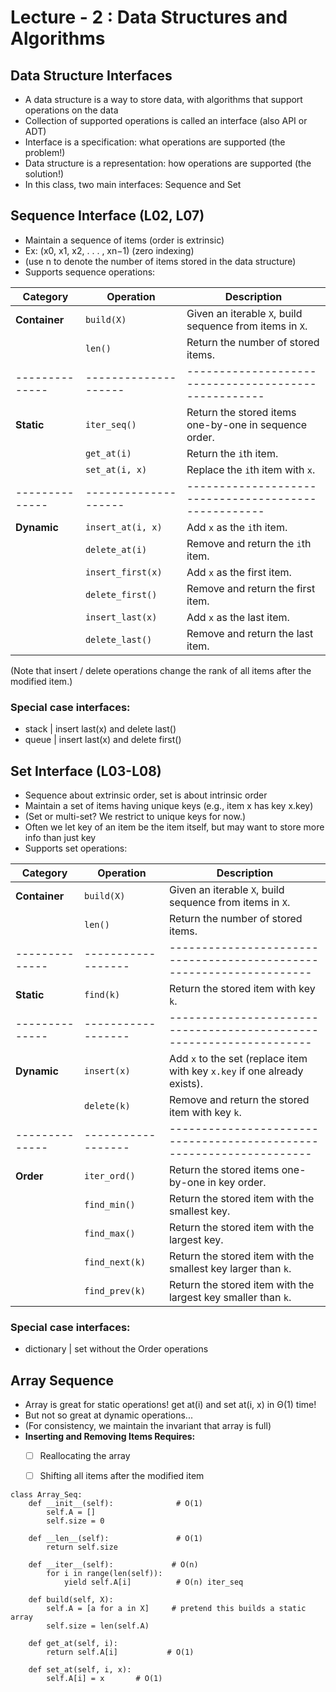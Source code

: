 # Lecture - 2 : Data Structures and Algorithms

## Data Structure Interfaces

- A data structure is a way to store data, with algorithms that support operations on the data
- Collection of supported operations is called an interface (also API or ADT)
- Interface is a specification: what operations are supported (the problem!)
- Data structure is a representation: how operations are supported (the solution!)
- In this class, two main interfaces: Sequence and Set 

## Sequence Interface (L02, L07)
- Maintain a sequence of items (order is extrinsic)
- Ex: (x0, x1, x2, . . . , xn−1) (zero indexing)
- (use n to denote the number of items stored in the data structure)
- Supports sequence operations: 

| **Category** | **Operation**      | **Description**                                    |
|--------------|--------------------|----------------------------------------------------|
| **Container**| `build(X)`         | Given an iterable `X`, build sequence from items in `X`. |
|              | `len()`            | Return the number of stored items.                 |
|--------------|--------------------|----------------------------------------------------|
| **Static**   | `iter_seq()`       | Return the stored items one-by-one in sequence order. |
|              | `get_at(i)`        | Return the `i`th item.                             |
|              | `set_at(i, x)`     | Replace the `i`th item with `x`.                   |
|--------------|--------------------|----------------------------------------------------|
| **Dynamic**  | `insert_at(i, x)`  | Add `x` as the `i`th item.                         |
|              | `delete_at(i)`     | Remove and return the `i`th item.                 |
|              | `insert_first(x)`  | Add `x` as the first item.                        |
|              | `delete_first()`   | Remove and return the first item.                |
|              | `insert_last(x)`   | Add `x` as the last item.                         |
|              | `delete_last()`    | Remove and return the last item.                 |

(Note that insert / delete operations change the rank of all items after the modified item.)



### Special case interfaces:
 - stack | insert last(x) and delete last()
 - queue | insert last(x) and delete first()

## Set Interface (L03-L08)
- Sequence about extrinsic order, set is about intrinsic order
- Maintain a set of items having unique keys (e.g., item x has key x.key)
- (Set or multi-set? We restrict to unique keys for now.)
- Often we let key of an item be the item itself, but may want to store more info than just key
- Supports set operations: 

| **Category** | **Operation**    | **Description**                                                    |
|--------------|------------------|--------------------------------------------------------------------|
| **Container**| `build(X)`       | Given an iterable `X`, build sequence from items in `X`.          |
|              | `len()`          | Return the number of stored items.                                |
|--------------|------------------|--------------------------------------------------------------------|
| **Static**   | `find(k)`        | Return the stored item with key `k`.                              |
|--------------|------------------|--------------------------------------------------------------------|
| **Dynamic**  | `insert(x)`      | Add `x` to the set (replace item with key `x.key` if one already exists). |
|              | `delete(k)`      | Remove and return the stored item with key `k`.                   |
|--------------|------------------|--------------------------------------------------------------------|
| **Order**    | `iter_ord()`     | Return the stored items one-by-one in key order.                  |
|              | `find_min()`     | Return the stored item with the smallest key.                     |
|              | `find_max()`     | Return the stored item with the largest key.                      |
|              | `find_next(k)`   | Return the stored item with the smallest key larger than `k`.     |
|              | `find_prev(k)`   | Return the stored item with the largest key smaller than `k`.     |


### Special case interfaces:
- dictionary | set without the Order operations

## Array Sequence
- Array is great for static operations! get at(i) and set at(i, x) in Θ(1) time!
- But not so great at dynamic operations...
- (For consistency, we maintain the invariant that array is full)
- **Inserting and Removing Items Requires:**
  - [ ] Reallocating the array
  - [ ] Shifting all items after the modified item
 



```
class Array_Seq:
    def __init__(self):              # O(1)
        self.A = []
        self.size = 0
        
    def __len__(self):               # O(1)
        return self.size
        
    def __iter__(self):             # O(n)
        for i in range(len(self)):
            yield self.A[i]          # O(n) iter_seq

    def build(self, X):      
        self.A = [a for a in X]     # pretend this builds a static array
        self.size = len(self.A)
        
    def get_at(self, i):
        return self.A[i]           # O(1)

    def set_at(self, i, x):
        self.A[i] = x       # O(1)

```
